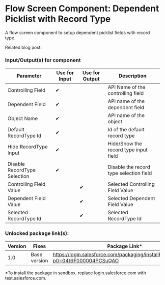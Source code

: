 # Flow Screen Component: Dependent Picklist with Record Type
A flow screen component to setup dependent picklist fields with record type.

Related blog post: <TODO>


### Input/Output(s) for component
|Parameter	               |Use for Input	   |Use for Output	   |Description 
|-|-|-|-|
| Controlling Field | ✔ |  | API Name of the controlling field |
| Dependent Field | ✔ |  | API name of the dependent field |
| Object Name | ✔ |  | API name of the object |
| Default RecordType Id | ✔ |  | Id of the default record type |
| Hide RecordType Input | ✔ |  | Hide/Show the record type input field |
| Disable RecordType Selection | ✔ |  | Disable the record type selection field |
| Controlling Field Value |  | ✔ | Selected Controlling Field Value |
| Dependent Field Value |  | ✔ | Selected Dependent Field Value |
| Selected RecordType Id |  | ✔ | Selected RecordType Id |

### Unlocked package link(s): 

| Version | Fixes |Package Link*	    
|-|-|-|
| 1.0 | Base version | https://login.salesforce.com/packaging/installPackage.apexp?p0=04t6F000004PCSuQAO |

*To install the package in sandbox, replace login.salesforce.com with test.salesforce.com.